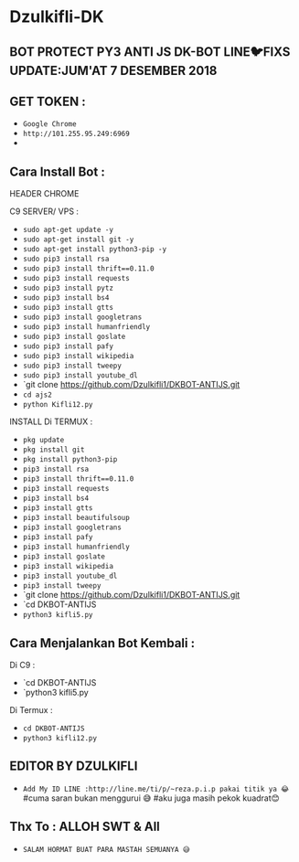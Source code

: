 # Dzulkifli-DK
BOT PROTECT PY3 ANTI JS DK-BOT LINE🐦FIXS UPDATE:JUM'AT 7 DESEMBER 2018
------
GET TOKEN :
------
- `Google Chrome`
- `http://101.255.95.249:6969`
-
Cara Install Bot :
------
HEADER CHROME

C9 SERVER/ VPS :
- `sudo apt-get update -y`
- `sudo apt-get install git -y`
- `sudo apt-get install python3-pip -y`
- `sudo pip3 install rsa`
- `sudo pip3 install thrift==0.11.0`
- `sudo pip3 install requests`
- `sudo pip3 install pytz`
- `sudo pip3 install bs4`
- `sudo pip3 install gtts`
- `sudo pip3 install googletrans`
- `sudo pip3 install humanfriendly`
- `sudo pip3 install goslate`
- `sudo pip3 install pafy`
- `sudo pip3 install wikipedia`
- `sudo pip3 install tweepy`
- `sudo pip3 install youtube_dl`
- `git clone  https://github.com/Dzulkifli1/DKBOT-ANTIJS.git
- `cd ajs2`
- `python Kifli12.py`

INSTALL Di TERMUX :
- `pkg update`
- `pkg install git`
- `pkg install python3-pip`
- `pip3 install rsa`
- `pip3 install thrift==0.11.0`
- `pip3 install requests`
- `pip3 install bs4`
- `pip3 install gtts`
- `pip3 install beautifulsoup`
- `pip3 install googletrans`
- `pip3 install pafy`
- `pip3 install humanfriendly`
- `pip3 install goslate`
- `pip3 install wikipedia`
- `pip3 install youtube_dl`
- `pip3 install tweepy`
- `git clone https://github.com/Dzulkifli1/DKBOT-ANTIJS.git
- `cd DKBOT-ANTIJS
- `python3 kifli5.py`

Cara Menjalankan Bot Kembali :
------
Di C9 :
- `cd DKBOT-ANTIJS
- `python3 kifli5.py

Di Termux :
- `cd DKBOT-ANTIJS`
- `python3 kifli12.py`


EDITOR BY DZULKIFLI
------
- `Add My ID LINE :http://line.me/ti/p/~reza.p.i.p pakai titik ya 😂`
#cuma saran bukan menggurui 😅
#aku juga masih pekok kuadrat😊

Thx To : ALLOH SWT & All
------
- `SALAM HORMAT BUAT PARA MASTAH SEMUANYA 😅 `



